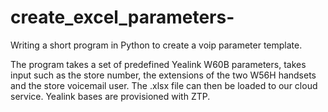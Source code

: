 # create_excel_parameters-
Writing a short program in Python to create a voip parameter template.

The program takes a set of predefined Yealink W60B parameters, takes input such as the store number, the extensions of the two W56H handsets and the store voicemail user. The .xlsx file can then be loaded to our cloud service. Yealink bases are provisioned with ZTP.
